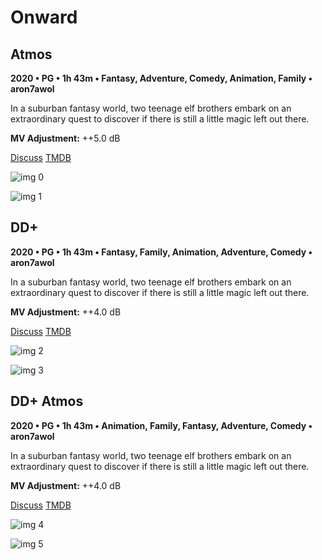 # Onward

## Atmos

**2020 • PG • 1h 43m • Fantasy, Adventure, Comedy, Animation, Family • aron7awol**

In a suburban fantasy world, two teenage elf brothers embark on an extraordinary quest to discover if there is still a little magic left out there.

**MV Adjustment:** ++5.0 dB

[Discuss](https://www.avsforum.com/threads/bass-eq-for-filtered-movies.2995212/post-59413186)  [TMDB](508439)

![img 0](https://i.imgur.com/k4FCgwx.jpg)

![img 1](https://i.imgur.com/5zaxEry.png)

## DD+

**2020 • PG • 1h 43m • Fantasy, Family, Animation, Adventure, Comedy • aron7awol**

In a suburban fantasy world, two teenage elf brothers embark on an extraordinary quest to discover if there is still a little magic left out there.

**MV Adjustment:** ++4.0 dB

[Discuss](https://www.avsforum.com/threads/bass-eq-for-filtered-movies.2995212/post-59413186)  [TMDB](508439)

![img 2](https://i.imgur.com/LI5CSb1.jpg)

![img 3](https://i.imgur.com/pP7y6gf.png)

## DD+ Atmos

**2020 • PG • 1h 43m • Animation, Family, Fantasy, Adventure, Comedy • aron7awol**

In a suburban fantasy world, two teenage elf brothers embark on an extraordinary quest to discover if there is still a little magic left out there.

**MV Adjustment:** ++4.0 dB

[Discuss](https://www.avsforum.com/threads/bass-eq-for-filtered-movies.2995212/post-59413186)  [TMDB](508439)

![img 4](https://i.imgur.com/Jmnn3WH.jpg)

![img 5](https://i.imgur.com/JpGRdAT.png)

